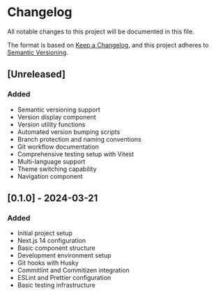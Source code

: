 # Changelog

All notable changes to this project will be documented in this file.

The format is based on [Keep a Changelog](https://keepachangelog.com/en/1.0.0/),
and this project adheres to [Semantic Versioning](https://semver.org/spec/v2.0.0.html).

## [Unreleased]

### Added

- Semantic versioning support
- Version display component
- Version utility functions
- Automated version bumping scripts
- Branch protection and naming conventions
- Git workflow documentation
- Comprehensive testing setup with Vitest
- Multi-language support
- Theme switching capability
- Navigation component

## [0.1.0] - 2024-03-21

### Added

- Initial project setup
- Next.js 14 configuration
- Basic component structure
- Development environment setup
- Git hooks with Husky
- Commitlint and Commitizen integration
- ESLint and Prettier configuration
- Basic testing infrastructure
